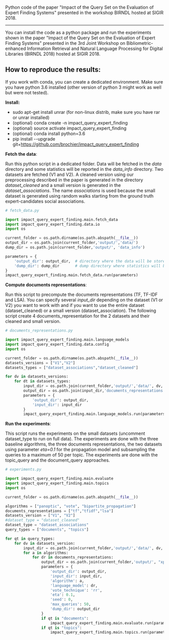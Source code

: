 Python code of the paper "Impact of the Query Set on the Evaluation of Expert Finding Systems" presented in the workshop BIRNDL hosted at SIGIR 2018. 
************************************************************************************************************************************************************

You can install the code as a python package and run the experiments shown in the paper "Impact of the Query Set on the Evaluation of Expert Finding Systems" presented in the 3rd Joint Workshop on Bibliometric-enhanced Information Retrieval and Natural Language Processing for Digital Libraries (BIRNDL 2018) hosted at SIGIR 2018. 

How to reproduce the results:
-----------------------------

If you work with conda, you can create a dedicated environment. Make sure you have python 3.6 installed (other version of python 3 might work as well but were not tested).  

**Install:**

- sudo apt-get install unrar (for non-linux distrib, make sure you have rar or unrar installed)
- (optional) conda create -n impact_query_expert_finding
- (optional) source activate impact_query_expert_finding
- (optional) conda install python=3.6
- pip install --upgrade git+https://github.com/brochier/impact_query_expert_finding


**Fetch the data**:

Run this python script in a dedicated folder. Data will be fetched in the *data* directory and some statistics will be reported in the *data_info* directory. Two datasets are fetched (V1 and V2). A cleaned version using our preprocessing described in the paper is generated in the directory *dataset_cleaned* and a small version is generated in the *dataset_associations*. The name *associations* is used because the small dataset is generated using random walks starting from the ground truth expert-candidates social associations. 


```python
# fetch_data.py

import impact_query_expert_finding.main.fetch_data
import impact_query_expert_finding.data.io
import os

current_folder = os.path.dirname(os.path.abspath(__file__))
output_dir = os.path.join(current_folder,'output/','data/')
dump_dir = os.path.join(current_folder,'output/', 'data_info')

parameters = {
    'output_dir': output_dir,  # directory where the data will be stored
    'dump_dir': dump_dir       # dump directory where statistics will be produced
}
impact_query_expert_finding.main.fetch_data.run(parameters)
```


**Compute documents representations**:

Run this script to precompute the documents representations (TF, TF-IDF and LSA). You can specify several *input_dir* depending on the dataset (V1 or V2) you want to work with and if you want to use the entire dataset (dataset_cleaned) or a small version (dataset_association). The following script create 4 documents_representation for the 2 datasets and their cleaned and small version. 


```python
# documents_representations.py

import impact_query_expert_finding.main.language_models
import impact_query_expert_finding.data.config
import os

current_folder = os.path.dirname(os.path.abspath(__file__))
datasets_versions = ["V1","V2"]
datasets_types = ["dataset_associations","dataset_cleaned"]

for dv in datasets_versions:
    for dt in datasets_types:
        input_dir = os.path.join(current_folder,'output/','data/', dv, dt) 
        output_dir = os.path.join(input_dir,'documents_representations')
        parameters = {
            'output_dir': output_dir,
            'input_dir': input_dir
        }
        impact_query_expert_finding.main.language_models.run(parameters)

```

**Run the experiments**:

This script runs the experiments on the small datasets (uncomment dataset_type to run on full data). The experiments are done with the three baseline algorithms, the three documents representations, the two datasets using parameter *eta=0.1* for the propagation model and subsampling the queries to a maximum of 50 per topic. The experiments are done with the topic_query and the document_query approaches.


```python
# experiments.py

import impact_query_expert_finding.main.evaluate
import impact_query_expert_finding.main.topics
import os

current_folder = os.path.dirname(os.path.abspath(__file__))

algorithms = ["panoptic", "vote", "bipartite_propagation"]
documents_representations = ["tf","tfidf","lsa"]
datasets_version = ["V1", "V2"]
#dataset_type = "dataset_cleaned"
dataset_type = "dataset_associations"
query_types = ["documents", "topics"]

for qt in query_types:
    for dv in datasets_version:
        input_dir = os.path.join(current_folder,'output/','data/', dv, dataset_type)
        for a in algorithms:
            for dr in documents_representations:
                output_dir = os.path.join(current_folder,'output/', "xp_"+qt+"_"+dv+"_"+dataset_type+"_"+a+"_"+dr)
                parameters = {
                    'output_dir': output_dir,
                    'input_dir': input_dir,
                    'algorithm': a,
                    'language_model': dr,
                    'vote_technique': 'rr',
                    'eta': 0.1,
                    'seed': 0,
                    'max_queries': 50,
                    'dump_dir': output_dir
                }
                if qt is "documents":
                    impact_query_expert_finding.main.evaluate.run(parameters)
                if qt is "topics":
                    impact_query_expert_finding.main.topics.run(parameters)


```
